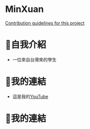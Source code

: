 # MinXuan
[Contribution guidelines for this project](docs/CONTRIBUTING.md)

# 👤自我介紹
* 一位來自台灣來的學生
# 🔗我的連結
- 這是我的[YouTube](https://youtube.com/@MinXuan_tw?si=guNYBxlWnlIersH7)
# 🔗我的連結

